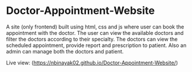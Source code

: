 # Doctor-Appointment-Website
A site (only frontend) built using html, css and js  where user can book the appointment with the doctor. The user can view the available doctors and filter the doctors according to their specialty. The doctors can view the scheduled appointment, provide report and prescription to patient. Also an admin can manage both the doctors and patient.

Live view: (https://nbinayak02.github.io/Doctor-Appointment-Website/)
